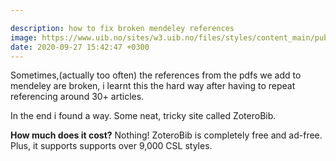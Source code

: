 ```yaml
---

description: how to fix broken mendeley references
image: https://www.uib.no/sites/w3.uib.no/files/styles/content_main/public/media/reference.jpg
date: 2020-09-27 15:42:47 +0300
---
```

Sometimes,(actually too often) the references from the pdfs we add to mendeley are broken, i learnt this the hard way after having to repeat referencing around 30+ articles.

In the end i found a way. Some neat, tricky site called ZoteroBib. 

**How much does it cost?**
Nothing! ZoteroBib is completely free and ad-free. Plus, it supports supports over 9,000 CSL styles.